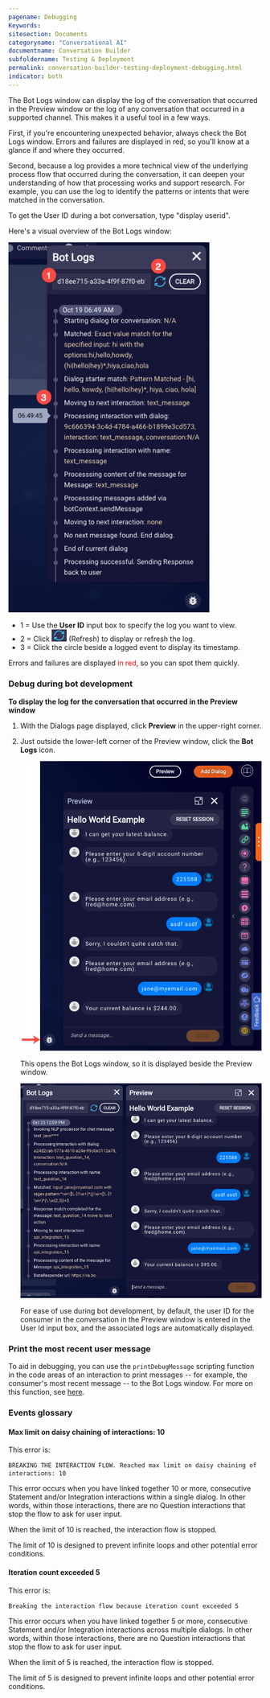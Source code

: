 ```yaml
---
pagename: Debugging
Keywords:
sitesection: Documents
categoryname: "Conversational AI"
documentname: Conversation Builder
subfoldername: Testing & Deployment
permalink: conversation-builder-testing-deployment-debugging.html
indicator: both
---
```


The Bot Logs window can display the log of the conversation that occurred in the Preview window or the log of any conversation that occurred in a supported channel. This makes it a useful tool in a few ways. 

First, if you're encountering unexpected behavior, always check the Bot Logs window. Errors and failures are displayed in red, so you'll know at a glance if and where they occurred.

Second, because a log provides a more technical view of the underlying process flow that occurred during the conversation, it can deepen your understanding of how that processing works and support research. For example, you can use the log to identify the patterns or intents that were matched in the conversation.

To get the User ID during a bot conversation, type "display userid".

Here's a visual overview of the Bot Logs window:

<img class="fancyimage" style="width:400px" src="img/ConvoBuilder/debuggingWindow.png">

- 1 = Use the **User ID** input box to specify the log you want to view.
- 2 = Click <img style="width:30px" src="img/ConvoBuilder/icon_refresh.png"> (Refresh) to display or refresh the log.
- 3 = Click the circle beside a logged event to display its timestamp.

Errors and failures are displayed <font color="red">in red</font>, so you can spot them quickly.

### Debug during bot development

**To display the log for the conversation that occurred in the Preview window**

1. With the Dialogs page displayed, click **Preview** in the upper-right corner.
2. Just outside the lower-left corner of the Preview window, click the **Bot Logs** icon.
    
    <img style="width:500px" src="img/ConvoBuilder/debuggingWindow2.png">

    This opens the Bot Logs window, so it is displayed beside the Preview window.

    <img style="width:600px" src="img/ConvoBuilder/debuggingWindow3.png">
    
    For ease of use during bot development, by default, the user ID for the consumer in the conversation in the Preview window is entered in the User Id input box, and the associated logs are automatically displayed.

### Print the most recent user message

To aid in debugging, you can use the `printDebugMessage` scripting function in the code areas of an interaction to print messages -- for example, the consumer's most recent message -- to the Bot Logs window. For more on this function, see [here](conversation-builder-scripting-functions-log-debug.html#print-debug-message).

### Events glossary

#### Max limit on daisy chaining of interactions: 10

This error is:

    BREAKING THE INTERACTION FLOW. Reached max limit on daisy chaining of interactions: 10

This error occurs when you have linked together 10 or more, consecutive Statement and/or Integration interactions within a single dialog. In other words, within those interactions, there are no Question interactions that stop the flow to ask for user input.

When the limit of 10 is reached, the interaction flow is stopped.

The limit of 10 is designed to prevent infinite loops and other potential error conditions.

#### Iteration count exceeded 5

This error is: 

    Breaking the interaction flow because iteration count exceeded 5

This error occurs when you have linked together 5 or more, consecutive Statement and/or Integration interactions across multiple dialogs. In other words, within those interactions, there are no Question interactions that stop the flow to ask for user input.

When the limit of 5 is reached, the interaction flow is stopped.

The limit of 5 is designed to prevent infinite loops and other potential error conditions.
